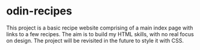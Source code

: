 # odin-recipes
This project is a basic recipe website comprising of a main index page with links to a few recipes.
The aim is to build my HTML skills, with no real focus on design.
The project will be revisited in the future to style it with CSS.